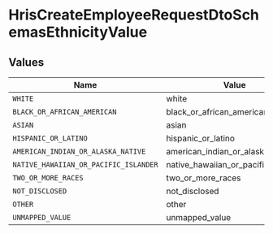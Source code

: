 # HrisCreateEmployeeRequestDtoSchemasEthnicityValue


## Values

| Name                                  | Value                                 |
| ------------------------------------- | ------------------------------------- |
| `WHITE`                               | white                                 |
| `BLACK_OR_AFRICAN_AMERICAN`           | black_or_african_american             |
| `ASIAN`                               | asian                                 |
| `HISPANIC_OR_LATINO`                  | hispanic_or_latino                    |
| `AMERICAN_INDIAN_OR_ALASKA_NATIVE`    | american_indian_or_alaska_native      |
| `NATIVE_HAWAIIAN_OR_PACIFIC_ISLANDER` | native_hawaiian_or_pacific_islander   |
| `TWO_OR_MORE_RACES`                   | two_or_more_races                     |
| `NOT_DISCLOSED`                       | not_disclosed                         |
| `OTHER`                               | other                                 |
| `UNMAPPED_VALUE`                      | unmapped_value                        |